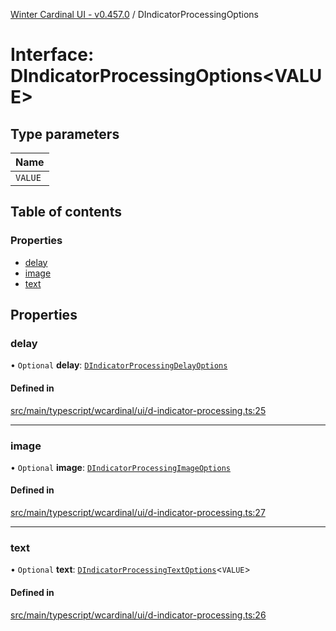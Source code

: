 [Winter Cardinal UI - v0.457.0](../index.md) / DIndicatorProcessingOptions

# Interface: DIndicatorProcessingOptions\<VALUE\>

## Type parameters

| Name |
| :------ |
| `VALUE` |

## Table of contents

### Properties

- [delay](DIndicatorProcessingOptions.md#delay)
- [image](DIndicatorProcessingOptions.md#image)
- [text](DIndicatorProcessingOptions.md#text)

## Properties

### delay

• `Optional` **delay**: [`DIndicatorProcessingDelayOptions`](DIndicatorProcessingDelayOptions.md)

#### Defined in

[src/main/typescript/wcardinal/ui/d-indicator-processing.ts:25](https://github.com/winter-cardinal/winter-cardinal-ui/blob/v0.457.0/src/main/typescript/wcardinal/ui/d-indicator-processing.ts#L25)

___

### image

• `Optional` **image**: [`DIndicatorProcessingImageOptions`](DIndicatorProcessingImageOptions.md)

#### Defined in

[src/main/typescript/wcardinal/ui/d-indicator-processing.ts:27](https://github.com/winter-cardinal/winter-cardinal-ui/blob/v0.457.0/src/main/typescript/wcardinal/ui/d-indicator-processing.ts#L27)

___

### text

• `Optional` **text**: [`DIndicatorProcessingTextOptions`](DIndicatorProcessingTextOptions.md)\<`VALUE`\>

#### Defined in

[src/main/typescript/wcardinal/ui/d-indicator-processing.ts:26](https://github.com/winter-cardinal/winter-cardinal-ui/blob/v0.457.0/src/main/typescript/wcardinal/ui/d-indicator-processing.ts#L26)
